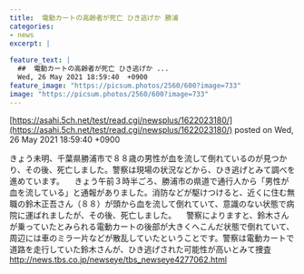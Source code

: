 ```yaml
---
title:  電動カートの高齢者が死亡 ひき逃げか 勝浦  
categories:
- news
excerpt: |
  
feature_text: |
  ##  電動カートの高齢者が死亡 ひき逃げか ...
  Wed, 26 May 2021 18:59:40  +0900
feature_image: "https://picsum.photos/2560/600?image=733"
image: "https://picsum.photos/2560/600?image=733"
---
```


[https://asahi.5ch.net/test/read.cgi/newsplus/1622023180/](https://asahi.5ch.net/test/read.cgi/newsplus/1622023180/)
posted on Wed, 26 May 2021 18:59:40  +0900

<!--more-->

きょう未明、千葉県勝浦市で８８歳の男性が血を流して倒れているのが見つかり、その後、死亡しました。警察は現場の状況などから、ひき逃げとみて調べを進めています。 　きょう午前３時半ごろ、勝浦市の県道で通行人から「男性が血を流している」と通報がありました。消防などが駆けつけると、近くに住む無職の鈴木正吾さん（８８）が頭から血を流して倒れていて、意識のない状態で病院に運ばれましたが、その後、死亡しました。 　警察によりますと、鈴木さんが乗っていたとみられる電動カートの後部が大きくへこんだ状態で倒れていて、周辺には車のミラー片などが散乱していたということです。警察は電動カートで道路を走行していた鈴木さんが、ひき逃げされた可能性が高いとみて捜査 http://news.tbs.co.jp/newseye/tbs_newseye4277062.html

